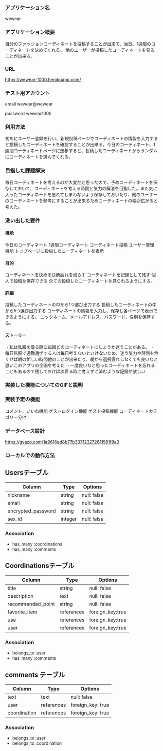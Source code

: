 ### アプリケーション名
wewear
### アプリケーション概要
自分のファッションコーディネートを投稿することが出来て、当日、1週間のコーディネートを決めてくれる。
他のユーザーが投稿したコーディネートを見ることが出来る。
### URL
https://wewear-1000.herokuapp.com/
### テスト用アカウント
email wewear@wewear

password wewear1000

### 利用方法

初めにユーザー登録を行い、新規投稿ページでコーディネートの情報を入力すると投稿したコーディネートを確認することが出来る。今日のコーディネート、1週間コーディネートページに遷移すると、投稿したコーディネートからランダムにコーディネートを選んでくれる。

### 目指した課題解決

毎日コーディネートを考えるのが大変だと思ったので、予めコーディネートを保存しておいて、コーディネートを考える時間と気力の解消を目指した。また気に入ったコーディネートを忘れてしまわないよう保存しておいたり、他のユーザーのコーディネートを参考にすることが出来るためコーディネートの幅が広がると考えた。

### 洗い出した要件

#### 機能
今日のコーディネート
1週間コーディネート
コーディネート投稿
ユーザー管理機能
トップページに投稿したコーディネートを表示

#### 目的
コーディネートを決める決断疲れを減らす
コーディネートを記録として残す
個人で投稿を保存できる
全ての投稿したコーディネートを見られるようにする。

#### 詳細
投稿したコーディネートの中から1つ選び出力する
投稿したコーディネートの中から5つ選び出力する
コーディネートの情報を入力し、保存し各ページで表示できるようにする。
ニックネーム、メールアドレス、パスワード、性別を保存する。
#### ストーリー
・私は私服を着る際に毎回どのコーディネートにしようか迷うことがある。
・毎日私服で通勤通学する人は毎日考えないといけないため、迷う気力や時間を無くせば朝の忙しい時間他のことが出来たり、朝から選択疲れしなくても良いなと思いこのアプリの企画を考えた
・一度良いなと思ったコーディネートを忘れることもあるので残しておけば次着る時に考えずに済むような記録が欲しい


### 実装した機能についてのGIFと説明

### 実装予定の機能
コメント、いいね機能
ゲストログイン機能
ゲスト投稿機能
コーディネートカテゴリー分け
### データベース設計
https://gyazo.com/1a9616ed8b77b337f23272611591f9a3
### ローカルでの動作方法

## Usersテーブル

| Column             | Type        | Options      |
| ------------------ | ----------- | ------------ |
| nickname           | string      | null: false  |
| email              | string      | null: false  |
| encrypted_password | string      | null: false  | 
| sex_id             | integer     | null: false  |

### Association

- has_many :coordinations
- has_many :comments


## Coordinationsテーブル

| Column             | Type        | Options           |
| ------------------ | ----------- | ------------------|
| title              | string      | null: false       |
| description        | text        | null: false       |
| recommended_point  | string      | null: false       | 
| favorite_item      | references  | foreign_key:true  |
| use                | references  | foreign_key:true  |
| user               | references  | foreign_key:true  |


### Association

- belongs_to :user
- has_many   :comments

## comments テーブル

| Column       | Type        | Options                       |
| ------------ | ----------- | ----------------------------- |
| text         | text        | null: false                   |
| user         | references  | foreign_key: true             |
| coordination | references  | foreign_key: true             |

### Association

- belongs_to :user
- belongs_to :coordination
